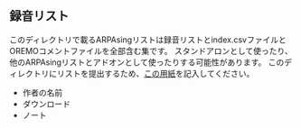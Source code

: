 ## 録音リスト

このディレクトリで載るARPAsingリストは録音リストとindex.csvファイルとOREMOコメントファイルを全部含む集です。
スタンドアロンとして使ったり、他のARPAsingリストとアドオンとして使ったりする可能性があります。
このディレクトリにリストを提出するため、[この用紙]()を記入してください。

- 作者の名前
- ダウンロード
- ノート